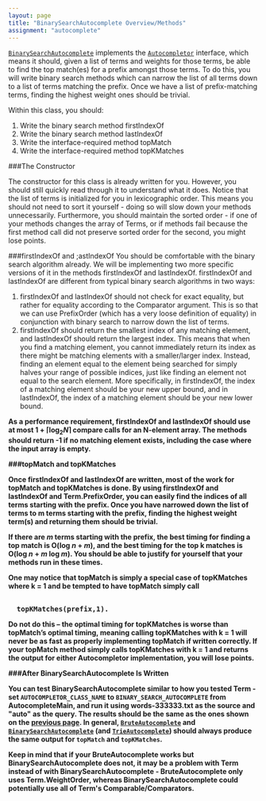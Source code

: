 ```yaml
---
layout: page
title: "BinarySearchAutocomplete Overview/Methods"
assignment: "autocomplete"
---
```


<code><a
href="code/BinarySearchAutocomplete.html">BinarySearchAutocomplete</a></code>
implements the <code><a
href="code/Autocompletor.html">Autocompletor</a></code> interface, which
means it should, given a list of terms and weights for those terms, be able
to find the top match(es) for a prefix amongst those terms. To do this, you
will write binary search methods which can narrow the list of all terms
down to a list of terms matching the prefix. Once we have a list of
prefix-matching terms, finding the highest weight ones should be trivial.

Within this class, you should:
<ol>
<li>Write the binary search method firstIndexOf</li>
<li>Write the binary search method lastIndexOf</li>
<li>Write the interface-required method topMatch </li>
<li>Write the interface-required method topKMatches</li>
</ol>

###The Constructor

The constructor for this class is already written for you. However, you
should still quickly read through it to understand what it does. Notice
that the list of terms is initialized for you in lexicographic order. This
means you should not need to sort it yourself - doing so will slow down
your methods unnecessarily. Furthermore, you should maintain the sorted
order - if one of your methods changes the array of Terms, or if methods
fail because the first method call did not preserve sorted order for the
second, you might lose points.

###firstIndexOf and ;astIndexOf
You should be comfortable with the binary search algorithm already. We will be implementing two more specific versions of it in the methods firstIndexOf and lastIndexOf. firstIndexOf and lastIndexOf are different from typical binary search algorithms in two ways: 
<ol>
<li>firstIndexOf and lastIndexOf should not check for exact equality, but rather for equality according to the Comparator argument. This is so that we can use PrefixOrder (which has a very loose definition of equality) in conjunction with binary search to narrow down the list of terms.</li>
<li>firstIndexOf should return the smallest index of any matching element, and lastIndexOf should return the largest index. This means that when you find a matching element, you cannot immediately return its index as there might be matching elements with a smaller/larger index. Instead, finding an element equal to the element being searched for simply halves your range of possible indices, just like finding an element not equal to the search element. More specifically, in firstIndexOf, the index of a matching element should be your new upper bound, and in lastIndexOf, the index of a matching element should be your new lower bound.</li>
</ol>

<strong>As a performance requirement, firstIndexOf and lastIndexOf should
use at most 1 + &lceil;log<sub>2</sub><i>N</i>&rceil; compare calls for an
N-element array</stromng>. The methods should return -1 if no matching
element exists, including the case where the input array is empty.

###topMatch and topKMatches

Once firstIndexOf and lastIndexOf are written, most of the work for
topMatch and topKMatches is done. By using firstIndexOf and lastIndexOf and
Term.PrefixOrder, you can easily find the indices of all terms starting
with the prefix. Once you have narrowed down the list of terms to m terms
starting with the prefix, finding the highest weight term(s) and returning
them should be trivial.

If there are <i>m</i> terms starting with the prefix, the best timing for finding
a top match is O(log <i>n</i> + <i>m</i>), and the best timing for the top k matches is
O(log <i>n</i> + <i>m</i> log <i>m</i>). You should be able to justify for yourself that your
methods run in these times.

One may notice that topMatch is simply a special case of topKMatches where
k = 1 and be tempted to have topMatch simply call 
<pre><tt>
  topKMatches(prefix,1).
</tt></pre>
**Do not do this** – the optimal timing for topKMatches is worse than
topMatch’s optimal timing, meaning calling topKMatches with k = 1 will
never be as fast as properly implementing topMatch if written correctly. If
your topMatch method simply calls topKMatches with k = 1 and returns the
output for either Autocompletor implementation, you will lose points.

###After BinarySearchAutocomplete Is Written

You can test BinarySearchAutocomplete similar to how you tested Term - set
<code>AUTOCOMPLETOR_CLASS_NAME</code> to
<code>BINARY_SEARCH_AUTOCOMPLETE</code> from AutocompleteMain, and run it
using words-333333.txt as the source and "auto" as the query. The results
should be the same as the ones shown on the [previous
page](/autocomplete/2-term-java.html). In general, <code><a href="code/BruteAutocomplete.html">BruteAutocomplete</a></code> and
<code><a
href="code/BinarySearchAutocomplete.html">BinarySearchAutocomplete</a></code>
(and <code><a href="code/TrieAutocomplete.html">TrieAutocomplete</a></code>) should always produce the
same output for <code>topMatch</code> and <code>topKMatches</code>.

Keep in mind that if your BruteAutocomplete works but
BinarySearchAutocomplete does not, it may be a problem with Term instead of
with BinarySearchAutocomplete - BruteAutocomplete only uses
Term.WeightOrder, whereas BinarySearchAutocomplete could potentially use
all of Term's Comparable/Comparators.
